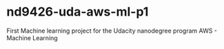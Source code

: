 # nd9426-uda-aws-ml-p1
First Machine learning project for the Udacity nanodegree program AWS - Machine Learning
